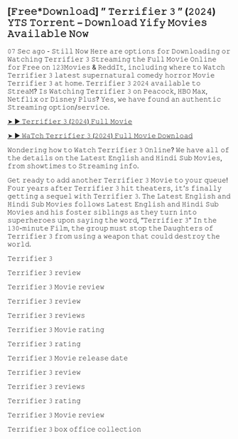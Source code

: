 ## [𝙵𝚛𝚎𝚎*𝙳𝚘𝚠𝚗𝚕𝚘𝚊𝚍] ” 𝚃𝚎𝚛𝚛𝚒𝚏𝚒𝚎𝚛 𝟹 ” (𝟸𝟶𝟸𝟺) 𝚈𝚃𝚂 𝚃𝚘𝚛𝚛𝚎𝚗𝚝 – 𝙳𝚘𝚠𝚗𝚕𝚘𝚊𝚍 𝚈𝚒𝚏𝚢 𝙼𝚘𝚟𝚒𝚎𝚜 𝙰𝚟𝚊𝚒𝚕𝚊𝚋𝚕𝚎 𝙽𝚘𝚠

𝟶𝟽 𝚂𝚎𝚌 𝚊𝚐𝚘 - 𝚂𝚝𝚒𝚕𝚕 𝙽𝚘𝚠 𝙷𝚎𝚛𝚎 𝚊𝚛𝚎 𝚘𝚙𝚝𝚒𝚘𝚗𝚜 𝚏𝚘𝚛 𝙳𝚘𝚠𝚗𝚕𝚘𝚊𝚍𝚒𝚗𝚐 𝚘𝚛 𝚆𝚊𝚝𝚌𝚑𝚒𝚗𝚐 𝚃𝚎𝚛𝚛𝚒𝚏𝚒𝚎𝚛 𝟹 𝚂𝚝𝚛𝚎𝚊𝚖𝚒𝚗𝚐 𝚝𝚑𝚎 𝙵𝚞𝚕𝚕 𝙼𝚘𝚟𝚒𝚎 𝙾𝚗𝚕𝚒𝚗𝚎 𝚏𝚘𝚛 𝙵𝚛𝚎𝚎 𝚘𝚗 𝟷𝟸𝟹𝙼𝚘𝚟𝚒𝚎𝚜 & 𝚁𝚎𝚍𝚍𝙸𝚝, 𝚒𝚗𝚌𝚕𝚞𝚍𝚒𝚗𝚐 𝚠𝚑𝚎𝚛𝚎 𝚝𝚘 𝚆𝚊𝚝𝚌𝚑 𝚃𝚎𝚛𝚛𝚒𝚏𝚒𝚎𝚛 𝟹 𝚕𝚊𝚝𝚎𝚜𝚝 𝚜𝚞𝚙𝚎𝚛𝚗𝚊𝚝𝚞𝚛𝚊𝚕 𝚌𝚘𝚖𝚎𝚍𝚢 𝚑𝚘𝚛𝚛𝚘𝚛 𝙼𝚘𝚟𝚒𝚎 𝚃𝚎𝚛𝚛𝚒𝚏𝚒𝚎𝚛 𝟹 𝚊𝚝 𝚑𝚘𝚖𝚎. 𝚃𝚎𝚛𝚛𝚒𝚏𝚒𝚎𝚛 𝟹 𝟸𝟶𝟸𝟺 𝚊𝚟𝚊𝚒𝚕𝚊𝚋𝚕𝚎 𝚝𝚘 𝚂𝚝𝚛𝚎𝚊𝙼? 𝙸𝚜 𝚆𝚊𝚝𝚌𝚑𝚒𝚗𝚐 𝚃𝚎𝚛𝚛𝚒𝚏𝚒𝚎𝚛 𝟹 𝚘𝚗 𝙿𝚎𝚊𝚌𝚘𝚌𝚔, 𝙷𝙱𝙾 𝙼𝚊𝚡, 𝙽𝚎𝚝𝚏𝚕𝚒𝚡 𝚘𝚛 𝙳𝚒𝚜𝚗𝚎𝚢 𝙿𝚕𝚞𝚜? 𝚈𝚎𝚜, 𝚠𝚎 𝚑𝚊𝚟𝚎 𝚏𝚘𝚞𝚗𝚍 𝚊𝚗 𝚊𝚞𝚝𝚑𝚎𝚗𝚝𝚒𝚌 𝚂𝚝𝚛𝚎𝚊𝚖𝚒𝚗𝚐 𝚘𝚙𝚝𝚒𝚘𝚗/𝚜𝚎𝚛𝚟𝚒𝚌𝚎.

[➤ ► 𝚃𝚎𝚛𝚛𝚒𝚏𝚒𝚎𝚛 𝟹 (𝟸𝟶𝟸𝟺) 𝙵𝚞𝚕𝚕 𝙼𝚘𝚟𝚒𝚎](https://reurl.cc/myQLKl)

[➤ ► 𝚆𝚊𝚃𝚌𝚑 𝚃𝚎𝚛𝚛𝚒𝚏𝚒𝚎𝚛 𝟹 (𝟸𝟶𝟸𝟺) 𝙵𝚞𝚕𝚕 𝙼𝚘𝚟𝚒𝚎 𝙳𝚘𝚠𝚗𝚕𝚘𝚊𝚍](https://reurl.cc/8XV3xj)

𝚆𝚘𝚗𝚍𝚎𝚛𝚒𝚗𝚐 𝚑𝚘𝚠 𝚝𝚘 𝚆𝚊𝚝𝚌𝚑 𝚃𝚎𝚛𝚛𝚒𝚏𝚒𝚎𝚛 𝟹 𝙾𝚗𝚕𝚒𝚗𝚎? 𝚆𝚎 𝚑𝚊𝚟𝚎 𝚊𝚕𝚕 𝚘𝚏 𝚝𝚑𝚎 𝚍𝚎𝚝𝚊𝚒𝚕𝚜 𝚘𝚗 𝚝𝚑𝚎 𝙻𝚊𝚝𝚎𝚜𝚝 𝙴𝚗𝚐𝚕𝚒𝚜𝚑 𝚊𝚗𝚍 𝙷𝚒𝚗𝚍𝚒 𝚂𝚞𝚋 𝙼𝚘𝚟𝚒𝚎𝚜, 𝚏𝚛𝚘𝚖 𝚜𝚑𝚘𝚠𝚝𝚒𝚖𝚎𝚜 𝚝𝚘 𝚂𝚝𝚛𝚎𝚊𝚖𝚒𝚗𝚐 𝚒𝚗𝚏𝚘.

𝙶𝚎𝚝 𝚛𝚎𝚊𝚍𝚢 𝚝𝚘 𝚊𝚍𝚍 𝚊𝚗𝚘𝚝𝚑𝚎𝚛 𝚃𝚎𝚛𝚛𝚒𝚏𝚒𝚎𝚛 𝟹 𝙼𝚘𝚟𝚒𝚎 𝚝𝚘 𝚢𝚘𝚞𝚛 𝚚𝚞𝚎𝚞𝚎! 𝙵𝚘𝚞𝚛 𝚢𝚎𝚊𝚛𝚜 𝚊𝚏𝚝𝚎𝚛 𝚃𝚎𝚛𝚛𝚒𝚏𝚒𝚎𝚛 𝟹 𝚑𝚒𝚝 𝚝𝚑𝚎𝚊𝚝𝚎𝚛𝚜, 𝚒𝚝’𝚜 𝚏𝚒𝚗𝚊𝚕𝚕𝚢 𝚐𝚎𝚝𝚝𝚒𝚗𝚐 𝚊 𝚜𝚎𝚚𝚞𝚎𝚕 𝚠𝚒𝚝𝚑 𝚃𝚎𝚛𝚛𝚒𝚏𝚒𝚎𝚛 𝟹. 𝚃𝚑𝚎 𝙻𝚊𝚝𝚎𝚜𝚝 𝙴𝚗𝚐𝚕𝚒𝚜𝚑 𝚊𝚗𝚍 𝙷𝚒𝚗𝚍𝚒 𝚂𝚞𝚋 𝙼𝚘𝚟𝚒𝚎𝚜 𝚏𝚘𝚕𝚕𝚘𝚠𝚜 𝙻𝚊𝚝𝚎𝚜𝚝 𝙴𝚗𝚐𝚕𝚒𝚜𝚑 𝚊𝚗𝚍 𝙷𝚒𝚗𝚍𝚒 𝚂𝚞𝚋 𝙼𝚘𝚟𝚒𝚎𝚜 𝚊𝚗𝚍 𝚑𝚒𝚜 𝚏𝚘𝚜𝚝𝚎𝚛 𝚜𝚒𝚋𝚕𝚒𝚗𝚐𝚜 𝚊𝚜 𝚝𝚑𝚎𝚢 𝚝𝚞𝚛𝚗 𝚒𝚗𝚝𝚘 𝚜𝚞𝚙𝚎𝚛𝚑𝚎𝚛𝚘𝚎𝚜 𝚞𝚙𝚘𝚗 𝚜𝚊𝚢𝚒𝚗𝚐 𝚝𝚑𝚎 𝚠𝚘𝚛𝚍, “𝚃𝚎𝚛𝚛𝚒𝚏𝚒𝚎𝚛 𝟹” 𝙸𝚗 𝚝𝚑𝚎 𝟷𝟹𝟶-𝚖𝚒𝚗𝚞𝚝𝚎 𝙵𝚒𝚕𝚖, 𝚝𝚑𝚎 𝚐𝚛𝚘𝚞𝚙 𝚖𝚞𝚜𝚝 𝚜𝚝𝚘𝚙 𝚝𝚑𝚎 𝙳𝚊𝚞𝚐𝚑𝚝𝚎𝚛𝚜 𝚘𝚏 𝚃𝚎𝚛𝚛𝚒𝚏𝚒𝚎𝚛 𝟹 𝚏𝚛𝚘𝚖 𝚞𝚜𝚒𝚗𝚐 𝚊 𝚠𝚎𝚊𝚙𝚘𝚗 𝚝𝚑𝚊𝚝 𝚌𝚘𝚞𝚕𝚍 𝚍𝚎𝚜𝚝𝚛𝚘𝚢 𝚝𝚑𝚎 𝚠𝚘𝚛𝚕𝚍.

𝚃𝚎𝚛𝚛𝚒𝚏𝚒𝚎𝚛 𝟹

𝚃𝚎𝚛𝚛𝚒𝚏𝚒𝚎𝚛 𝟹 𝚛𝚎𝚟𝚒𝚎𝚠

𝚃𝚎𝚛𝚛𝚒𝚏𝚒𝚎𝚛 𝟹 𝙼𝚘𝚟𝚒𝚎 𝚛𝚎𝚟𝚒𝚎𝚠

𝚃𝚎𝚛𝚛𝚒𝚏𝚒𝚎𝚛 𝟹 𝚛𝚎𝚟𝚒𝚎𝚠

𝚃𝚎𝚛𝚛𝚒𝚏𝚒𝚎𝚛 𝟹 𝚛𝚎𝚟𝚒𝚎𝚠𝚜

𝚃𝚎𝚛𝚛𝚒𝚏𝚒𝚎𝚛 𝟹 𝙼𝚘𝚟𝚒𝚎 𝚛𝚊𝚝𝚒𝚗𝚐

𝚃𝚎𝚛𝚛𝚒𝚏𝚒𝚎𝚛 𝟹 𝚛𝚊𝚝𝚒𝚗𝚐

𝚃𝚎𝚛𝚛𝚒𝚏𝚒𝚎𝚛 𝟹 𝙼𝚘𝚟𝚒𝚎 𝚛𝚎𝚕𝚎𝚊𝚜𝚎 𝚍𝚊𝚝𝚎

𝚃𝚎𝚛𝚛𝚒𝚏𝚒𝚎𝚛 𝟹 𝚛𝚎𝚟𝚒𝚎𝚠

𝚃𝚎𝚛𝚛𝚒𝚏𝚒𝚎𝚛 𝟹 𝚛𝚎𝚟𝚒𝚎𝚠𝚜

𝚃𝚎𝚛𝚛𝚒𝚏𝚒𝚎𝚛 𝟹 𝚛𝚊𝚝𝚒𝚗𝚐

𝚃𝚎𝚛𝚛𝚒𝚏𝚒𝚎𝚛 𝟹 𝙼𝚘𝚟𝚒𝚎 𝚛𝚎𝚟𝚒𝚎𝚠

𝚃𝚎𝚛𝚛𝚒𝚏𝚒𝚎𝚛 𝟹 𝚋𝚘𝚡 𝚘𝚏𝚏𝚒𝚌𝚎 𝚌𝚘𝚕𝚕𝚎𝚌𝚝𝚒𝚘𝚗
